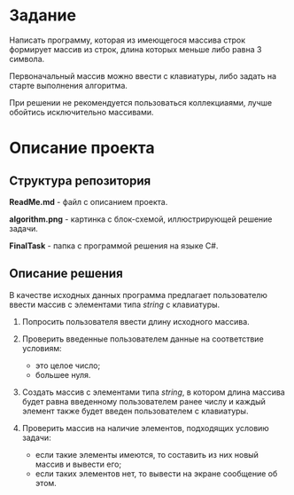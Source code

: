 # Задание

Написать программу, которая из имеющегося массива строк формирует массив из строк, длина которых меньше либо равна 3 символа.

Первоначальный массив можно ввести с клавиатуры, либо задать на старте выполнения алгоритма.

При решении не рекомендуется пользоваться коллекциаями, лучше обойтись исключительно массивами.

# Описание проекта

## Структура репозитория

__ReadMe.md__ - файл с описанием проекта.

**algorithm.png** - картинка с блок-схемой, иллюстрирующей решение задачи.

**FinalTask** - папка с программой решения на языке C#.

## Описание решения

В качестве исходных данных программа предлагает пользователю ввести массив с элементами типа _string_ с клавиатуры.

1. Попросить пользователя ввести длину исходного массива.
2. Проверить введенные пользователем данные на соответствие условиям:
     - это целое число;
     - большее нуля.
3. Создать массив с элементами типа _string_, в котором длина массива будет равна введенному пользователем ранее числу и каждый элемент также будет введен пользователем с клавиатуры.
4. Проверить массив на наличие элементов, подходящих условию задачи:

     - если такие элементы имеются, то составить из них новый массив и вывести его;
     - если таких элементов нет, то вывести на экране сообщение об этом.
